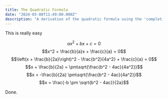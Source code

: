 ```yaml
---
title: The Quadratic Formula
date: "2024-03-08T11:49:00.000Z"
description: "A derivation of the quadratic formula using the 'completing the square' method"
---
```


This is really easy

$$ax^2 + bx + c = 0$$
$$x^2 + \frac{b}{a}x + \frac{c}{a} = 0$$
$$\left(x + \frac{b}{2a}\right)^2 - \frac{b^2}{4a^2} + \frac{c}{a} = 0$$
$$x + \frac{b}{2a} = \pm\sqrt{\frac{b^2 - 4ac}{4a^2}}$$
$$x = -\frac{b}{2a} \pm\sqrt{\frac{b^2 - 4ac}{4a^2}}$$
$$x = \frac{-b \pm \sqrt{b^2 - 4ac}}{2a}$$

Done.